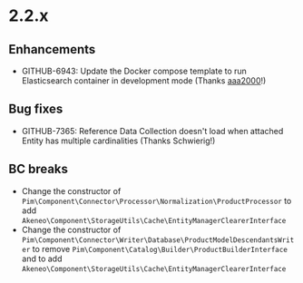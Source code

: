 # 2.2.x

## Enhancements

- GITHUB-6943: Update the Docker compose template to run Elasticsearch container in development mode (Thanks [aaa2000](https://github.com/aaa2000)!)

## Bug fixes

- GITHUB-7365: Reference Data Collection doesn't load when attached Entity has multiple cardinalities (Thanks Schwierig!)

## BC breaks

- Change the constructor of `Pim\Component\Connector\Processor\Normalization\ProductProcessor` to add `Akeneo\Component\StorageUtils\Cache\EntityManagerClearerInterface`
- Change the constructor of `Pim\Component\Connector\Writer\Database\ProductModelDescendantsWriter` to remove `Pim\Component\Catalog\Builder\ProductBuilderInterface`
    and to add `Akeneo\Component\StorageUtils\Cache\EntityManagerClearerInterface`
